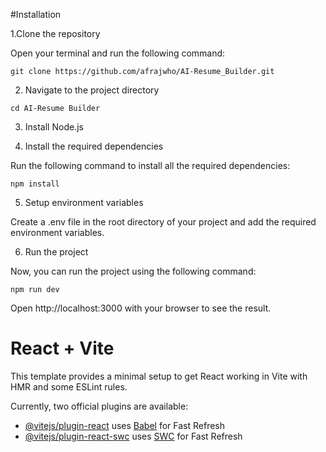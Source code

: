 #Installation

1.Clone the repository

Open your terminal and run the following command:
```
git clone https://github.com/afrajwho/AI-Resume_Builder.git
```
2. Navigate to the project directory
```
cd AI-Resume Builder
```

3. Install Node.js

4. Install the required dependencies

Run the following command to install all the required dependencies:

```
npm install
```

5. Setup environment variables

Create a .env file in the root directory of your project and add the required environment variables.

6. Run the project

Now, you can run the project using the following command:

```
npm run dev
```
Open http://localhost:3000 with your browser to see the result.

# React + Vite

This template provides a minimal setup to get React working in Vite with HMR and some ESLint rules.

Currently, two official plugins are available:

- [@vitejs/plugin-react](https://github.com/vitejs/vite-plugin-react/blob/main/packages/plugin-react/README.md) uses [Babel](https://babeljs.io/) for Fast Refresh
- [@vitejs/plugin-react-swc](https://github.com/vitejs/vite-plugin-react-swc) uses [SWC](https://swc.rs/) for Fast Refresh
